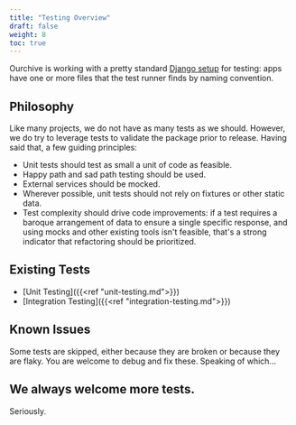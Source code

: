 ```yaml
---
title: "Testing Overview"
draft: false
weight: 8
toc: true
---
```


Ourchive is working with a pretty standard [Django setup](https://docs.djangoproject.com/en/dev/internals/contributing/writing-code/unit-tests/) for testing: apps have one or more files that the test runner finds by naming convention. 

## Philosophy

Like many projects, we do not have as many tests as we should. However, we do try to leverage tests to validate the package prior to release. Having said that, a few guiding principles: 

* Unit tests should test as small a unit of code as feasible. 
* Happy path and sad path testing should be used.
* External services should be mocked.
* Wherever possible, unit tests should not rely on fixtures or other static data.
* Test complexity should drive code improvements: if a test requires a baroque arrangement of data to ensure a single specific response, and using mocks and other existing tools isn't feasible, that's a strong indicator that refactoring should be prioritized. 

## Existing Tests

* [Unit Testing]({{<ref "unit-testing.md">}})
* [Integration Testing]({{<ref "integration-testing.md">}})

## Known Issues

Some tests are skipped, either because they are broken or because they are flaky. You are welcome to debug and fix these. Speaking of which...

## We always welcome more tests.

Seriously.